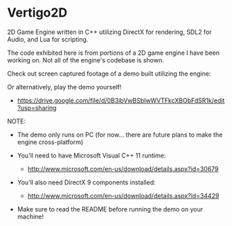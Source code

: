 Vertigo2D
=========

2D Game Engine written in C++ utilizing DirectX for rendering, SDL2 for Audio, and Lua for scripting.


The code exhibited here is from portions of a 2D game engine I have been working on. Not all of the engine's codebase is shown. 

Check out screen captured footage of a demo built utilizing the engine:
<LINK HERE>

Or alternatively, play the demo yourself!
  - https://drive.google.com/file/d/0B3ibVwBSblwWVTFkcXBObFdSR1k/edit?usp=sharing
  
  NOTE:
  - The demo only runs on PC (for now... there are future plans to make the engine cross-platform) 
  
  - You'll need to have Microsoft Visual C++ 11 runtime:
    - http://www.microsoft.com/en-us/download/details.aspx?id=30679
  
  - You'll also need DirectX 9 components installed:
    - http://www.microsoft.com/en-us/download/details.aspx?id=34429 
    
  - Make sure to read the README before running the demo on your machine!
